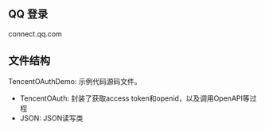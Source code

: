 ## QQ 登录 ##
connect.qq.com

## 文件结构 ##

TencentOAuthDemo:  示例代码源码文件。
- TencentOAuth: 封装了获取access token和openid，以及调用OpenAPI等过程
- JSON: JSON读写类